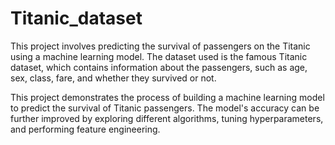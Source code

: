 # Titanic_dataset

This project involves predicting the survival of passengers on the Titanic using a machine learning model. The dataset used is the famous Titanic dataset, which contains information about the passengers, such as age, sex, class, fare, and whether they survived or not.

This project demonstrates the process of building a machine learning model to predict the survival of Titanic passengers. The model's accuracy can be further improved by exploring different algorithms, tuning hyperparameters, and performing feature engineering.
